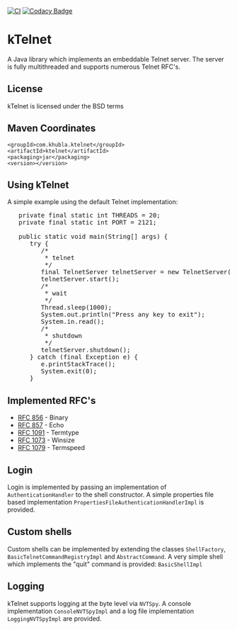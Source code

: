 [![CI](https://github.com/teverett/ktelnet/actions/workflows/main.yml/badge.svg)](https://github.com/teverett/ktelnet/actions/workflows/main.yml)
[![Codacy Badge](https://app.codacy.com/project/badge/Grade/b7b3babc5b38465bad5c9d00a940e002)](https://app.codacy.com/gh/teverett/ktelnet/dashboard?utm_source=gh&utm_medium=referral&utm_content=&utm_campaign=Badge_grade)

# kTelnet

A Java library which implements an embeddable Telnet server. The server is fully multithreaded and supports numerous Telnet RFC's.

## License
kTelnet is licensed under the BSD terms

## Maven Coordinates

```
<groupId>com.khubla.ktelnet</groupId>
<artifactId>ktelnet</artifactId>
<packaging>jar</packaging>
<version></version>
```

## Using kTelnet

A simple example using the default Telnet implementation:

<pre>
   private final static int THREADS = 20;
   private final static int PORT = 2121;

   public static void main(String[] args) {
      try {
         /*
          * telnet
          */
         final TelnetServer telnetServer = new TelnetServer(PORT, THREADS, new BasicShellFactoryImpl());
         telnetServer.start();
         /*
          * wait
          */
         Thread.sleep(1000);
         System.out.println("Press any key to exit");
         System.in.read();
         /*
          * shutdown
          */
         telnetServer.shutdown();
      } catch (final Exception e) {
         e.printStackTrace();
         System.exit(0);
      }
</pre>

## Implemented RFC's

* [RFC 856](https://datatracker.ietf.org/doc/html/rfc856) - Binary
* [RFC 857](https://datatracker.ietf.org/doc/html/rfc857) - Echo
* [RFC 1091](https://datatracker.ietf.org/doc/html/rfc1091) - Termtype
* [RFC 1073](https://datatracker.ietf.org/doc/html/rfc1073) - Winsize
* [RFC 1079](https://datatracker.ietf.org/doc/html/rfc1079) - Termspeed

## Login
Login is implemented by passing an implementation of `AuthenticationHandler` to the shell constructor.  A simple properties file based implementation `PropertiesFileAuthenticationHandlerImpl` is provided.

## Custom shells

Custom shells can be implemented by extending the classes `ShellFactory`, `BasicTelnetCommandRegistryImpl` and `AbstractCommand`.  A very simple shell which implements the "quit" command is provided: `BasicShellImpl`

## Logging

kTelnet supports logging at the byte level via `NVTSpy`.  A console implementation `ConsoleNVTSpyImpl` and a log file implementation `LoggingNVTSpyImpl` are provided.
